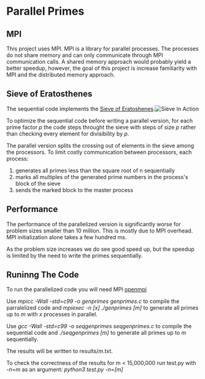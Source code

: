# Parallel Primes

## MPI

This project uses MPI. MPI is a library for parallel processes. The processes do not share memory and can only communicate through MPI communication calls.
A shared memory approach would probably yield a better speedup, however, the goal of this project is increase familiarity with MPI and the distributed memory approach.

## Sieve of Eratosthenes

The sequential code implements the [Sieve of Eratoshenes](https://en.wikipedia.org/wiki/Sieve_of_Eratosthenes).![Sieve In Action](https://upload.wikimedia.org/wikipedia/commons/b/b9/Sieve_of_Eratosthenes_animation.gif)

To optimize the sequential code before writing a parallel version, for each prime factor *p* the code steps throught the sieve with steps of size *p* rather than checking every element for divisibility by *p*.

The parallel version splits the crossing out of elements in the sieve among the processors. To limit costly communication between processors, each process:
1. generates all primes less than the square root of n sequentially
2. marks all multiples of the generated prime numbers in the process's block of the sieve
3. sends the marked block to the master process

## Performance

The performance of the parallelized version is significantly worse for problem sizes smaller than 10 million.
This is mostly due to MPI overhead. MPI initialization alone takes a few hundred ms.

As the problem size increases we do see good speed up, but the speedup is limited by the need to write the primes sequentially.

## Runinng The Code

To run the parallelized code you will need MPI [openmpi](https://www.open-mpi.org)

Use *mpicc -Wall -std=c99 -o genprimes genprimes.c* to compile the parralelized code and *mpiexec -n [x] ./genprimes [m]* to generate all primes up to *m* with *x* processes in parallel.

Use *gcc -Wall -std=c99 -o seqgenprimes seqgenprimes.c* to compile the sequential code and *./seqgenprimes [m]* to generate all primes up to *m* sequentially.

The results will be written to results/*m*.txt.

To check the correctness of the results for m < 15,000,000 run test.py with *-n=m* as an argument: *python3 test.py -n=[m]*
